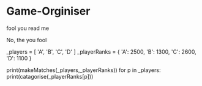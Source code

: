 # Game-Orginiser

fool you read me

No, the you fool


_players = [
    'A',
    'B',
    'C',
    'D'
]
_playerRanks = {
    'A': 2500,
    'B': 1300,
    'C': 2600,
    'D': 1100
}

print(makeMatches(_players,_playerRanks))
for p in _players:
    print(catagorise(_playerRanks[p]))
